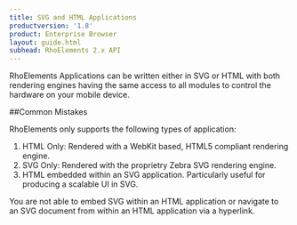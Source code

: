 ```yaml
---
title: SVG and HTML Applications
productversion: '1.8'
product: Enterprise Browser
layout: guide.html
subhead: RhoElements 2.x API
---
```

RhoElements Applications can be written either in SVG or HTML with both rendering engines having the same access to all modules to control the hardware on your mobile device.

##Common Mistakes

RhoElements only supports the following types of application:
<OL>
<LI>HTML Only: Rendered with a WebKit based, HTML5 compliant rendering engine.</LI>
<LI>SVG Only: Rendered with the proprietry Zebra SVG rendering engine.</LI>
<LI>HTML embedded within an SVG application.  Particularly useful for producing a scalable UI in SVG.</LI>
</OL>

You are not able to embed SVG within an HTML application or navigate to an SVG document from within an HTML application via a hyperlink.



